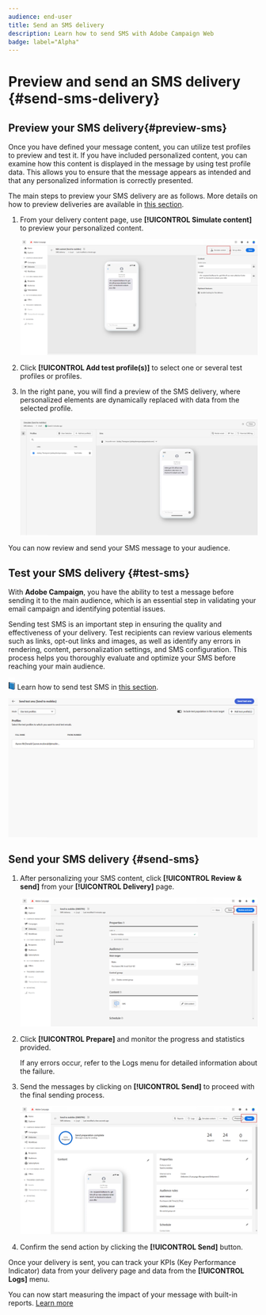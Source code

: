 ```yaml
---
audience: end-user
title: Send an SMS delivery
description: Learn how to send SMS with Adobe Campaign Web
badge: label="Alpha" 
---
```

# Preview and send an SMS delivery {#send-sms-delivery}

## Preview your SMS delivery{#preview-sms}

Once you have defined your message content, you can utilize test profiles to preview and test it. If you have included personalized content, you can examine how this content is displayed in the message by using test profile data. This allows you to ensure that the message appears as intended and that any personalized information is correctly presented.

The main steps to preview your SMS delivery are as follows. More details on how to preview deliveries are available in [this section](../preview-test/preview-content.md).

1. From your delivery content page, use **[!UICONTROL Simulate content]** to preview your personalized content.

    ![](assets/sms_send_1.png)

1. Click **[!UICONTROL Add test profile(s)]** to select one or several test profiles or profiles.
    
    <!--
    Once your test profiles are selected, click **[!UICONTROL Select]**.
    ![](assets/sms_send_2.png)
    -->

1. In the right pane, you will find a preview of the SMS delivery, where personalized elements are dynamically replaced with data from the selected profile. 

    ![](assets/sms_send_3.png)

You can now review and send your SMS message to your audience.

## Test your SMS delivery {#test-sms}

With **Adobe Campaign**, you have the ability to test a message before sending it to the main audience, which is an essential step in validating your email campaign and identifying potential issues.

Sending test SMS is an important step in ensuring the quality and effectiveness of your delivery. Test recipients can review various elements such as links, opt-out links and images, as well as identify any errors in rendering, content, personalization settings, and SMS configuration. This process helps you thoroughly evaluate and optimize your SMS before reaching your main audience.

![](../assets/do-not-localize/book.png) Learn how to send test SMS in [this section](../preview-test/test-deliveries.md).

![](assets/sms_send_6.png)

## Send your SMS delivery {#send-sms}

1. After personalizing your SMS content, click **[!UICONTROL Review & send]** from your **[!UICONTROL Delivery]** page.

    ![](assets/sms_send_4.png)

1. Click **[!UICONTROL Prepare]** and monitor the progress and statistics provided. 

    If any errors occur, refer to the Logs menu for detailed information about the failure.

1. Send the messages by clicking on **[!UICONTROL Send]** to proceed with the final sending process.

    ![](assets/sms_send_5.png)

1. Confirm the send action by clicking the **[!UICONTROL Send]** button.

Once your delivery is sent, you can track your KPIs (Key Performance Indicator) data from your delivery page and data from the **[!UICONTROL Logs]** menu.

You can now start measuring the impact of your message with built-in reports. [Learn more](../reporting/sms-report.md)




